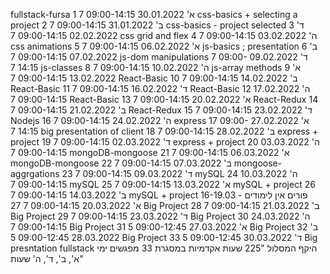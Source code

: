 fullstack-fursa
1	א'	30.01.2022	09:00-14:15	7	css-basics + selecting a project
2	ב'	31.01.2022	09:00-14:15	7	css-basics - project selected
3	ד'	02.02.2022	09:00-14:15	7	css grid and flex
4	ה'	03.02.2022	09:00-14:15	7	css animations
5	א'	06.02.2022	09:00-14:15	7	js-basics ; presentation
6	ב'	07.02.2022	09:00-14:15	7	js-dom manipulations
7	ד'	09.02.2022	09:00-14:15	7	js-classes
8	ה'	10.02.2022	09:00-14:15	7	js-array methods 
9	א'	13.02.2022	09:00-14:15	7	React-Basic
10	ב'	14.02.2022	09:00-14:15	7	React-Basic
11	ד'	16.02.2022	09:00-14:15	7	React-Basic
12	ה'	17.02.2022	09:00-14:15	7	React-Basic
13	א'	20.02.2022	09:00-14:15	7	React-Redux
14	ב'	21.02.2022	09:00-14:15	7	React-Redux
15	ד'	23.02.2022	09:00-14:15	7	Nodejs
16	ה'	24.02.2022	09:00-14:15	7	express
17	א'	27.02.2022	09:00-14:15	7	big presentation of client
18	ב'	28.02.2022	09:00-14:15	7	express + project
19	ד'	02.03.2022	09:00-14:15	7	express + project
20	ה'	03.03.2022	09:00-14:15	7	mongoDB-mongoose
21	א'	06.03.2022	09:00-14:15	7	mongoDB-mongoose
22	ב'	07.03.2022	09:00-14:15	7	mongoose-aggrgations
23	ד'	09.03.2022	09:00-14:15	7	mySQL
24	ה'	10.03.2022	09:00-14:15	7	mySQL
25	א'	13.03.2022	09:00-14:15	7	mySQL + project
26	ב'	14.03.2022	09:00-14:15	7	mySQL + project
16-19.03 - פורים אין לימודים					
27	א'	20.03.2022	09:00-14:15	7	Big Project
28	ב'	21.03.2022	09:00-14:15	7	Big Project
29	ד'	23.03.2022	09:00-14:15	7	Big Project
30	ה'	24.03.2022	09:00-14:15	7	Big Project
31	א'	27.03.2022	09:00-12:45	5	Big Project
32	ב'	28.03.2022	09:00-12:45	5	Big Project
33	ד'	30.03.2022	09:00-12:45	5	Big presntation fullstack
היקף המסלול		"225 שעות אקדמיות במסגרת 33 מפגשים
   ימי א', ב', ד', ה'  שעות"			
					
					
					
					
					
					
					
					
					
					
					
					
					
					
					
					
					
					
					
					
					
					
					
					
					
					
					
					
					
					
					
					
					
					
					
					
					
					
					
					
					
					
					
					
					
					
					
					
					
					
					
					
					
					
					
					
					
					
					
					
					
					
					
					
					
					
					
					
					
					
					
					
					
					
					
					
					
					
					
					
					
					
					
					
					
					
					
					
					
					
					
					
					
					
					
					
					
					
					
					
					
					
					
					
					
					
					
					
					
					
					
					
					
					
					
					
					
					
					
					
					
					
					
					
					
					
					
					
					
					
					
					
					
					
					
					
					
					
					
					
					
					
					
					
					
					
					
					
					
					
					
					
					
					
					
					
					
					
					
					
					
					
					
					
					
					
					
					
					
					
					
					
					
					
					
					
					
					
					
					
					
					
					
					
					
					
					
					
					
					
					
					
					
					
					
					
					
					
					
					
					
					
					
					
					
					
					
					
					
					
					
					
					
					
					
					
					
					
					
					
					
					
					
					
					
					
					
					
					
					
					
